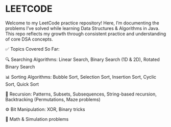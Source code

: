 
# LEETCODE

Welcome to my LeetCode practice repository!
Here, I’m documenting the problems I’ve solved while learning Data Structures & Algorithms in Java. This repo reflects my growth through consistent practice and understanding of core DSA concepts.


✅ Topics Covered So Far:

🔍 Searching Algorithms: Linear Search, Binary Search (1D & 2D), Rotated Binary Search

📊 Sorting Algorithms: Bubble Sort, Selection Sort, Insertion Sort, Cyclic Sort, Quick Sort

🔁 Recursion: Patterns, Subsets, Subsequences, String-based recursion, Backtracking (Permutations, Maze problems)

⚙️ Bit Manipulation: XOR, Binary tricks

🧠 Math & Simulation problems
